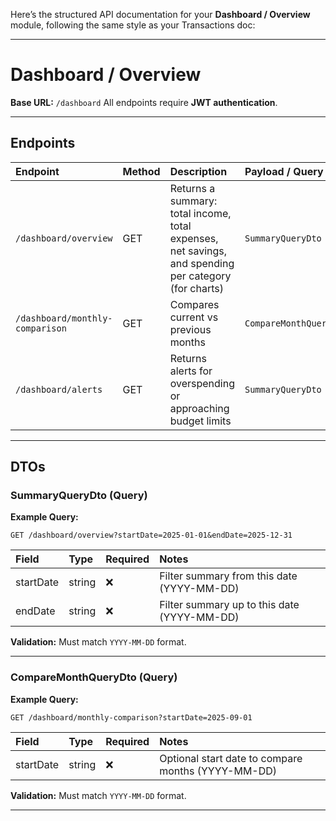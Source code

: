 Here’s the structured API documentation for your **Dashboard / Overview** module, following the same style as your Transactions doc:

---

# Dashboard / Overview

**Base URL:** `/dashboard`
All endpoints require **JWT authentication**.

---

## Endpoints

| Endpoint                        | Method | Description                                                                                          | Payload / Query DTO    |
| :------------------------------ | :----- | :--------------------------------------------------------------------------------------------------- | :--------------------- |
| `/dashboard/overview`           | GET    | Returns a summary: total income, total expenses, net savings, and spending per category (for charts) | `SummaryQueryDto`      |
| `/dashboard/monthly-comparison` | GET    | Compares current vs previous months                                                                  | `CompareMonthQueryDto` |
| `/dashboard/alerts`             | GET    | Returns alerts for overspending or approaching budget limits                                         | `SummaryQueryDto`      |

---

## DTOs

### SummaryQueryDto (Query)

**Example Query:**

```
GET /dashboard/overview?startDate=2025-01-01&endDate=2025-12-31
```

| Field     | Type   | Required | Notes                                       |
| :-------- | :----- | :------- | :------------------------------------------ |
| startDate | string | ❌       | Filter summary from this date (YYYY-MM-DD)  |
| endDate   | string | ❌       | Filter summary up to this date (YYYY-MM-DD) |

**Validation:** Must match `YYYY-MM-DD` format.

---

### CompareMonthQueryDto (Query)

**Example Query:**

```
GET /dashboard/monthly-comparison?startDate=2025-09-01
```

| Field     | Type   | Required | Notes                                              |
| :-------- | :----- | :------- | :------------------------------------------------- |
| startDate | string | ❌       | Optional start date to compare months (YYYY-MM-DD) |

**Validation:** Must match `YYYY-MM-DD` format.

---

